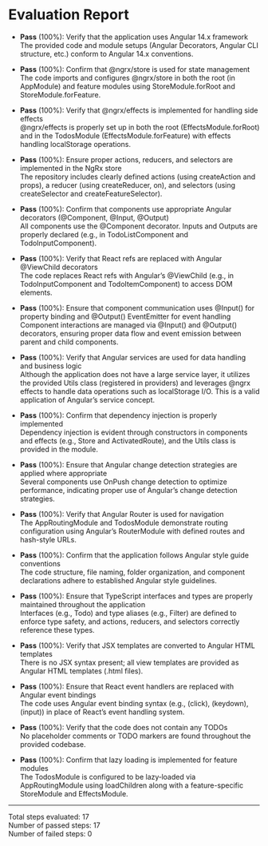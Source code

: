 # Evaluation Report

- **Pass** (100%): Verify that the application uses Angular 14.x framework  
  The provided code and module setups (Angular Decorators, Angular CLI structure, etc.) conform to Angular 14.x conventions.

- **Pass** (100%): Confirm that @ngrx/store is used for state management  
  The code imports and configures @ngrx/store in both the root (in AppModule) and feature modules using StoreModule.forRoot and StoreModule.forFeature.

- **Pass** (100%): Verify that @ngrx/effects is implemented for handling side effects  
  @ngrx/effects is properly set up in both the root (EffectsModule.forRoot) and in the TodosModule (EffectsModule.forFeature) with effects handling localStorage operations.

- **Pass** (100%): Ensure proper actions, reducers, and selectors are implemented in the NgRx store  
  The repository includes clearly defined actions (using createAction and props), a reducer (using createReducer, on), and selectors (using createSelector and createFeatureSelector).

- **Pass** (100%): Confirm that components use appropriate Angular decorators (@Component, @Input, @Output)  
  All components use the @Component decorator. Inputs and Outputs are properly declared (e.g., in TodoListComponent and TodoInputComponent).

- **Pass** (100%): Verify that React refs are replaced with Angular @ViewChild decorators  
  The code replaces React refs with Angular’s @ViewChild (e.g., in TodoInputComponent and TodoItemComponent) to access DOM elements.

- **Pass** (100%): Ensure that component communication uses @Input() for property binding and @Output() EventEmitter for event handling  
  Component interactions are managed via @Input() and @Output() decorators, ensuring proper data flow and event emission between parent and child components.

- **Pass** (100%): Verify that Angular services are used for data handling and business logic  
  Although the application does not have a large service layer, it utilizes the provided Utils class (registered in providers) and leverages @ngrx effects to handle data operations such as localStorage I/O. This is a valid application of Angular’s service concept.

- **Pass** (100%): Confirm that dependency injection is properly implemented  
  Dependency injection is evident through constructors in components and effects (e.g., Store and ActivatedRoute), and the Utils class is provided in the module.

- **Pass** (100%): Ensure that Angular change detection strategies are applied where appropriate  
  Several components use OnPush change detection to optimize performance, indicating proper use of Angular’s change detection strategies.

- **Pass** (100%): Verify that Angular Router is used for navigation  
  The AppRoutingModule and TodosModule demonstrate routing configuration using Angular’s RouterModule with defined routes and hash-style URLs.

- **Pass** (100%): Confirm that the application follows Angular style guide conventions  
  The code structure, file naming, folder organization, and component declarations adhere to established Angular style guidelines.

- **Pass** (100%): Ensure that TypeScript interfaces and types are properly maintained throughout the application  
  Interfaces (e.g., Todo) and type aliases (e.g., Filter) are defined to enforce type safety, and actions, reducers, and selectors correctly reference these types.

- **Pass** (100%): Verify that JSX templates are converted to Angular HTML templates  
  There is no JSX syntax present; all view templates are provided as Angular HTML templates (.html files).

- **Pass** (100%): Ensure that React event handlers are replaced with Angular event bindings  
  The code uses Angular event binding syntax (e.g., (click), (keydown), (input)) in place of React’s event handling system.

- **Pass** (100%): Verify that the code does not contain any TODOs  
  No placeholder comments or TODO markers are found throughout the provided codebase.

- **Pass** (100%): Confirm that lazy loading is implemented for feature modules  
  The TodosModule is configured to be lazy‑loaded via AppRoutingModule using loadChildren along with a feature-specific StoreModule and EffectsModule.

---

Total steps evaluated: 17  
Number of passed steps: 17  
Number of failed steps: 0
